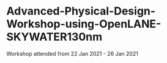 # Advanced-Physical-Design-Workshop-using-OpenLANE-SKYWATER130nm
Workshop attended from 22 Jan 2021 - 26 Jan 2021
